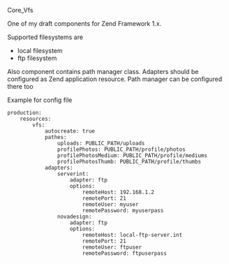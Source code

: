 Core_Vfs

One of my draft components for Zend Framework 1.x.

Supported filesystems are 
 - local filesystem
 - ftp filesystem

Also component contains path manager class. 
Adapters should be configured as Zend application resource. Path manager can be configured there too

Example for config file
```
production:
    resources:
        vfs:
            autocreate: true
            pathes:
                uploads: PUBLIC_PATH/uploads
                profilePhotos: PUBLIC_PATH/profile/photos
                profilePhotosMedium: PUBLIC_PATH/profile/mediums
                profilePhotosThumb: PUBLIC_PATH/profile/thumbs
            adapters:
                serverint:
                    adapter: ftp
                    options:
                        remoteHost: 192.168.1.2
                        remotePort: 21
                        remoteUser: myuser
                        remotePassword: myuserpass
                novadesign:
                    adapter: ftp
                    options:
                        remoteHost: local-ftp-server.int
                        remotePort: 21
                        remoteUser: ftpuser
                        remotePassword: ftpuserpass
```
